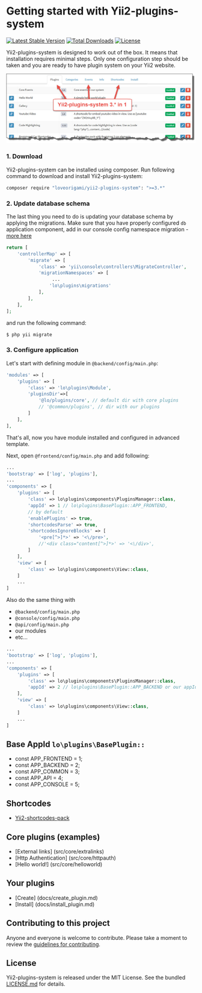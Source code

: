 # Getting started with Yii2-plugins-system
[![Latest Stable Version](https://poser.pugx.org/loveorigami/yii2-plugins-system/v/stable)](https://packagist.org/packages/loveorigami/yii2-plugins-system) 
[![Total Downloads](https://poser.pugx.org/loveorigami/yii2-plugins-system/downloads)](https://packagist.org/packages/loveorigami/yii2-plugins-system)
[![License](https://poser.pugx.org/loveorigami/yii2-plugins-system/license)](https://packagist.org/packages/loveorigami/yii2-plugins-system)

Yii2-plugins-system is designed to work out of the box. It means that installation requires
minimal steps. Only one configuration step should be taken and you are ready to
have plugin system on your Yii2 website.

!["Plugins"](docs/img/tab_plugins.jpg)

### 1. Download

Yii2-plugins-system can be installed using composer. Run following command to download and
install Yii2-plugins-system:

```bash
composer require "loveorigami/yii2-plugins-system": ">=3.*"
```

### 2. Update database schema

The last thing you need to do is updating your database schema by applying the
migrations. Make sure that you have properly configured `db` application component,
add in our console config namespace migration - [more here](http://www.yiiframework.com/doc-2.0/guide-db-migrations.html#namespaced-migrations)

```php
return [
    'controllerMap' => [
        'migrate' => [
            'class' => 'yii\console\controllers\MigrateController',
            'migrationNamespaces' => [
                 ...
                'lo\plugins\migrations'
            ],
        ],
    ],
];
```

and run the following command:

```php
$ php yii migrate
```

### 3. Configure application

Let's start with defining module in `@backend/config/main.php`:

```php
'modules' => [
    'plugins' => [
        'class' => 'lo\plugins\Module',
        'pluginsDir'=>[
            '@lo/plugins/core', // default dir with core plugins
            // '@common/plugins', // dir with our plugins
        ]
    ],
],
```
That's all, now you have module installed and configured in advanced template.

Next, open `@frontend/config/main.php` and add following:

```php
...
'bootstrap' => ['log', 'plugins'],
...
'components' => [
    'plugins' => [
        'class' => lo\plugins\components\PluginsManager::class,
        'appId' => 1 // lo\plugins\BasePlugin::APP_FRONTEND,
        // by default
        'enablePlugins' => true,
        'shortcodesParse' => true,
        'shortcodesIgnoreBlocks' => [
            '<pre[^>]*>' => '<\/pre>',
            //'<div class="content[^>]*>' => '<\/div>',
        ]
    ],
    'view' => [
        'class' => lo\plugins\components\View::class,
    ]
    ...
]
```

Also do the same thing with 
* `@backend/config/main.php`
* `@console/config/main.php`
* `@api/config/main.php`
* our modules 
* etc...

```php
...
'bootstrap' => ['log', 'plugins'],
...
'components' => [
    'plugins' => [
        'class' => lo\plugins\components\PluginsManager::class,
        'appId' => 2 // lo\plugins\BasePlugin::APP_BACKEND or our appId
    ],
    'view' => [
        'class' => lo\plugins\components\View::class,
    ]
    ...
]
```

## Base AppId ```lo\plugins\BasePlugin::```
* const APP_FRONTEND = 1;
* const APP_BACKEND = 2;
* const APP_COMMON = 3;
* const APP_API = 4;
* const APP_CONSOLE = 5;

## Shortcodes
* [Yii2-shortcodes-pack](https://github.com/loveorigami/yii2-shortcodes-pack)

## Core plugins (examples)

* [External links] (src/core/extralinks)
* [Http Authentication] (src/core/httpauth)
* [Hello world!] (src/core/helloworld)

## Your plugins

* [Create] (docs/create_plugin.md)
* [Install] (docs/install_plugin.md)

## Contributing to this project

Anyone and everyone is welcome to contribute. Please take a moment to
review the [guidelines for contributing](CONTRIBUTING.md).

## License

Yii2-plugins-system is released under the MIT License. See the bundled [LICENSE.md](LICENSE.md)
for details.
